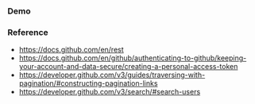 ### Demo

### Reference
* https://docs.github.com/en/rest
* https://docs.github.com/en/github/authenticating-to-github/keeping-your-account-and-data-secure/creating-a-personal-access-token
* https://developer.github.com/v3/guides/traversing-with-pagination/#constructing-pagination-links
* https://developer.github.com/v3/search/#search-users

